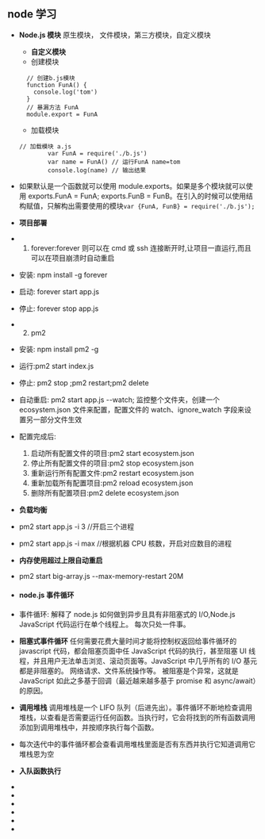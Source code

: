<!--
 * @Author: your name
 * @Date: 2021-07-10 06:15:54
 * @LastEditTime: 2021-07-10 07:40:38
 * @LastEditors: Please set LastEditors
 * @Description: In User Settings Edit
 * @FilePath: \notes\study notes\nodejs\node学习.md
-->

## node 学习

-   **Node.js 模块** 原生模块， 文件模块，第三方模块，自定义模块
    -   **自定义模块**
    -   创建模块
    ```
      // 创建b.js模块
      function FunA() {
        console.log('tom')
      }
      // 暴漏方法 FunA
      module.export = FunA
    ```
    -   加载模块
    ```
    // 加载模块 a.js
    		var FunA = require('./b.js')
    		var name = FunA() // 运行FunA name=tom
    		console.log(name) // 输出结果
    ```
-   如果默认是一个函数就可以使用 module.exports。如果是多个模块就可以使用 exports.FunA = FunA; exports.FunB = FunB。在引入的时候可以使用结构赋值，只解构出需要使用的模块`var {FunA, FunB} = require('./b.js');`
-   **项目部署**
-   1. forever:forever 则可以在 cmd 或 ssh 连接断开时,让项目一直运行,而且可以在项目崩溃时自动重启
-   安装: npm install -g forever
-   启动: forever start app.js
-   停止: forever stop app.js
-   2. pm2
-   安装: npm install pm2 -g
-   运行:pm2 start index.js
-   停止: pm2 stop ;pm2 restart;pm2 delete
-   自动重启: pm2 start app.js --watch; 监控整个文件夹，创建一个 ecosystem.json 文件来配置，配置文件的 watch、ignore_watch 字段来设置另一部分文件生效
-   配置完成后:
    1. 启动所有配置文件的项目:pm2 start ecosystem.json
    2. 停止所有配置文件的项目:pm2 stop ecosystem.json
    3. 重新运行所有配置文件:pm2 restart ecosystem.json
    4. 重新加载所有配置项目:pm2 reload ecosystem.json
    5. 删除所有配置项目:pm2 delete ecosystem.json
-   **负载均衡**
-   pm2 start app.js -i 3 //开启三个进程
-   pm2 start app.js -i max //根据机器 CPU 核数，开启对应数目的进程
-   **内存使用超过上限自动重启**
-   pm2 start big-array.js --max-memory-restart 20M
-   #### node.js 事件循环
-   事件循环: 解释了 node.js 如何做到异步且具有非阻塞式的 I/O,Node.js JavaScript 代码运行在单个线程上。 每次只处一件事。
-   **阻塞式事件循环** 任何需要花费大量时间才能将控制权返回给事件循环的 javascript 代码，都会阻塞页面中任 JavaScript 代码的执行，甚至阻塞 UI 线程，并且用户无法单击浏览、滚动页面等。JavaScript 中几乎所有的 I/O 基元都是非阻塞的。 网络请求、文件系统操作等。 被阻塞是个异常，这就是 JavaScript 如此之多基于回调（最近越来越多基于 promise 和 async/await）的原因。

-   **调用堆栈** 调用堆栈是一个 LIFO 队列（后进先出）。事件循环不断地检查调用堆栈，以查看是否需要运行任何函数。当执行时，它会将找到的所有函数调用添加到调用堆栈中，并按顺序执行每个函数。
-   每次迭代中的事件循环都会查看调用堆栈里面是否有东西并执行它知道调用它堆栈恩为空
-   **入队函数执行**
-
-
-
-
-
-
